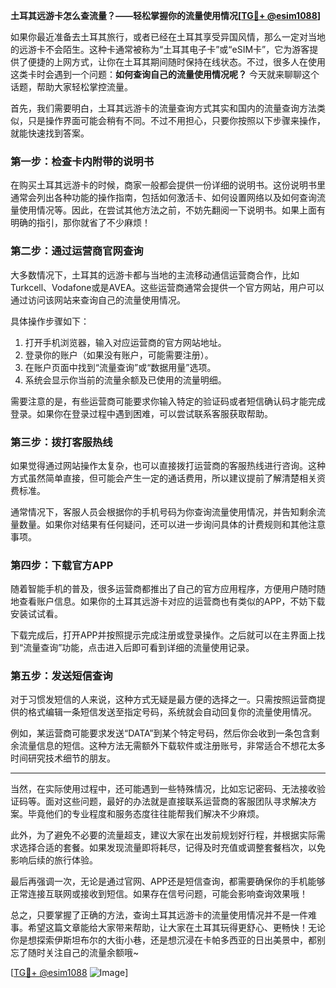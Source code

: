 **土耳其远游卡怎么查流量？——轻松掌握你的流量使用情况[[TG💪+ @esim1088](https://t.me/s/esim1088)]**

如果你最近准备去土耳其旅行，或者已经在土耳其享受异国风情，那么一定对当地的远游卡不会陌生。这种卡通常被称为“土耳其电子卡”或“eSIM卡”，它为游客提供了便捷的上网方式，让你在土耳其期间随时保持在线状态。不过，很多人在使用这类卡时会遇到一个问题：**如何查询自己的流量使用情况呢？** 今天就来聊聊这个话题，帮助大家轻松掌控流量。

首先，我们需要明白，土耳其远游卡的流量查询方式其实和国内的流量查询方法类似，只是操作界面可能会稍有不同。不过不用担心，只要你按照以下步骤来操作，就能快速找到答案。

### **第一步：检查卡内附带的说明书**
在购买土耳其远游卡的时候，商家一般都会提供一份详细的说明书。这份说明书里通常会列出各种功能的操作指南，包括如何激活卡、如何设置网络以及如何查询流量使用情况等。因此，在尝试其他方法之前，不妨先翻阅一下说明书。如果上面有明确的指引，那你就省了不少麻烦！

### **第二步：通过运营商官网查询**
大多数情况下，土耳其的远游卡都与当地的主流移动通信运营商合作，比如Turkcell、Vodafone或是AVEA。这些运营商通常会提供一个官方网站，用户可以通过访问该网站来查询自己的流量使用情况。

具体操作步骤如下：
1. 打开手机浏览器，输入对应运营商的官方网站地址。
2. 登录你的账户（如果没有账户，可能需要注册）。
3. 在账户页面中找到“流量查询”或“数据用量”选项。
4. 系统会显示你当前的流量余额及已使用的流量明细。

需要注意的是，有些运营商可能要求你输入特定的验证码或者短信确认码才能完成登录。如果你在登录过程中遇到困难，可以尝试联系客服获取帮助。

### **第三步：拨打客服热线**
如果觉得通过网站操作太复杂，也可以直接拨打运营商的客服热线进行咨询。这种方式虽然简单直接，但可能会产生一定的通话费用，所以建议提前了解清楚相关资费标准。

通常情况下，客服人员会根据你的手机号码为你查询流量使用情况，并告知剩余流量数量。如果你对结果有任何疑问，还可以进一步询问具体的计费规则和其他注意事项。

### **第四步：下载官方APP**
随着智能手机的普及，很多运营商都推出了自己的官方应用程序，方便用户随时随地查看账户信息。如果你的土耳其远游卡对应的运营商也有类似的APP，不妨下载安装试试看。

下载完成后，打开APP并按照提示完成注册或登录操作。之后就可以在主界面上找到“流量查询”功能，点击进入后即可看到详细的流量使用记录。

### **第五步：发送短信查询**
对于习惯发短信的人来说，这种方式无疑是最方便的选择之一。只需按照运营商提供的格式编辑一条短信发送至指定号码，系统就会自动回复你的流量使用情况。

例如，某运营商可能要求发送“DATA”到某个特定号码，然后你会收到一条包含剩余流量信息的短信。这种方法无需额外下载软件或注册账号，非常适合不想花太多时间研究技术细节的朋友。

---

当然，在实际使用过程中，还可能遇到一些特殊情况，比如忘记密码、无法接收验证码等。面对这些问题，最好的办法就是直接联系运营商的客服团队寻求解决方案。毕竟他们的专业程度和服务态度往往能帮我们解决不少麻烦。

此外，为了避免不必要的流量超支，建议大家在出发前规划好行程，并根据实际需求选择合适的套餐。如果发现流量即将耗尽，记得及时充值或调整套餐档次，以免影响后续的旅行体验。

最后再强调一次，无论是通过官网、APP还是短信查询，都需要确保你的手机能够正常连接互联网或接收到短信。如果存在信号问题，可能会影响查询效果哦！

总之，只要掌握了正确的方法，查询土耳其远游卡的流量使用情况并不是一件难事。希望这篇文章能给大家带来帮助，让大家在土耳其玩得更舒心、更畅快！无论你是想探索伊斯坦布尔的大街小巷，还是想沉浸在卡帕多西亚的日出美景中，都别忘了随时关注自己的流量余额哦~

[[TG💪+ @esim1088](https://t.me/s/esim1088) ![Image](https://i.postimg.cc/4NQfJmqS/Snipaste-2025-05-13-00-14-12.png)]
